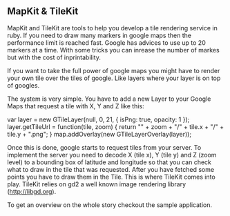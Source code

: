 ## MapKit & TileKit

MapKit and TileKit are tools to help you develop a tile rendering service in
ruby. If you need to draw many markers in google maps then the performance
limit is reached fast. Google has advices to use up to 20 markers at a time.
With some tricks you can inrease the number of markes but with the cost of
inprintability.

If you want to take the full power of google maps you might have to render
your own tile over the tiles of google. Like layers where your layer is on top
of googles.

The system is very simple. You have to add a new Layer to your Google Maps that
request a tile with X, Y and Z like this:

  var layer = new GTileLayer(null, 0, 21, {
    isPng: true,
    opacity: 1
  });
  layer.getTileUrl = function(tile, zoom) {
    return "" + zoom + "/" + tile.x + "/" + tile.y + ".png";
  }
  map.addOverlay(new GTileLayerOverlay(layer));
  
Once this is done, google starts to request tiles from your server. To
implement the server you need to decode X (tile x), Y (tile y) and 
Z (zoom level) to a bounding box of latitude and longitude so that you can
check what to draw in the tile that was requested. After you have fetched some
points you have to draw them in the Tile. This is where TileKit comes into play.
TileKit relies on gd2 a well known image rendering library (http://libgd.org).

To get an overview on the whole story checkout the sample application.